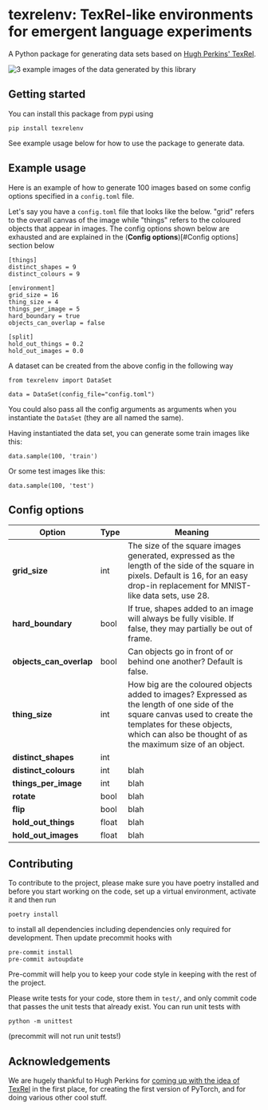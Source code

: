 # texrelenv: TexRel-like environments for emergent language experiments

A Python package for generating data sets based on [Hugh Perkins' TexRel](https://arxiv.org/abs/2105.12804).

![3 example images of the data generated by this library](example.png "Examples")

## Getting started

You can install this package from pypi using

```
pip install texrelenv
```

See example usage below for how to use the package to generate data.

## Example usage

Here is an example of how to generate 100 images based on some config options specified in a `config.toml` file.

Let's say you have a `config.toml` file that looks like the below. "grid" refers to the overall canvas of the image while "things" refers to the coloured objects that appear in images. The config options shown below are exhausted and are explained in the (**Config options**)[#Config options] section below

```
[things]
distinct_shapes = 9
distinct_colours = 9

[environment]
grid_size = 16
thing_size = 4
things_per_image = 5
hard_boundary = true
objects_can_overlap = false

[split]
hold_out_things = 0.2
hold_out_images = 0.0
```

A dataset can be created from the above config in the following way

```
from texrelenv import DataSet

data = DataSet(config_file="config.toml")
```

You could also pass all the config arguments as arguments when you instantiate the `DataSet` (they are all named the same).

Having instantiated the data set, you can generate some train images like this:

```
data.sample(100, 'train')
```

Or some test images like this:

```
data.sample(100, 'test')
```

## Config options

| Option   | Type | Meaning|
|----------|------|--------|
| **grid_size** | int  | The size of the square images generated, expressed as the length of the side of the square in pixels. Default is 16, for an easy drop-in replacement for MNIST-like data sets, use 28.   |
| **hard_boundary** | bool  | If true, shapes added to an image will always be fully visible. If false, they may partially be out of frame. |
| **objects_can_overlap** | bool  | Can objects go in front of or behind one another? Default is false.  |
| **thing_size** | int  | How big are the coloured objects added to images? Expressed as the length of one side of the square canvas used to create the templates for these objects, which can also be thought of as the maximum size of an object. |
| **distinct_shapes** | int  |  |
| **distinct_colours** | int  | blah   |
| **things_per_image** | int  | blah   |
| **rotate** | bool  | blah   |
| **flip** | bool  | blah   |
| **hold_out_things** | float  | blah   |
| **hold_out_images** | float  | blah   |

## Contributing

To contribute to the project, please make sure you have poetry installed and before you start working on the code, set up a virtual environment, activate it and then run

```
poetry install
```

to install all dependencies including dependencies only required for development. Then update precommit hooks with

```
pre-commit install
pre-commit autoupdate
```

Pre-commit will help you to keep your code style in keeping with the rest of the project.

Please write tests for your code, store them in `test/`, and only commit code that passes the unit tests that already exist. You can run unit tests with

```
python -m unittest
```

(precommit will not run unit tests!)

## Acknowledgements

We are hugely thankful to Hugh Perkins for [coming up with the idea of TexRel](https://arxiv.org/abs/2105.12804) in the first place, for creating the first version of PyTorch, and for doing various other cool stuff.
